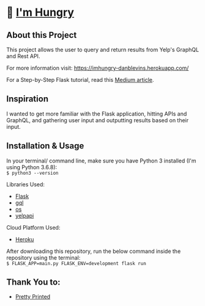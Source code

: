 # 🍔 [I'm Hungry](https://imhungry-danblevins.herokuapp.com/)

## About this Project

This project allows the user to query and return results from Yelp's GraphQL and Rest API. 

For more information visit: https://imhungry-danblevins.herokuapp.com/

For a Step-by-Step Flask tutorial, read this [Medium article](https://danblevins.medium.com/step-by-step-creating-a-flask-app-and-deploying-it-to-heroku-83350be5f8b).

## Inspiration

I wanted to get more familiar with the Flask application, hitting APIs and GraphQL, and gathering user input and outputting results based on their input.

## Installation & Usage

In your terminal/ command line, make sure you have Python 3 installed (I'm using Python 3.6.8):
<br>
    `$ python3 --version`

Libraries Used:

- [Flask](https://flask.palletsprojects.com/en/2.0.x/)
- [gql](https://github.com/graphql-python/gql)
- [os](https://docs.python.org/3/library/os.html)
- [yelpapi](https://github.com/gfairchild/yelpapi)

Cloud Platform Used:

- [Heroku](https://www.heroku.com/)

After downloading this repository, run the below command inside the repository using the terminal:
<br>
    `$ FLASK_APP=main.py FLASK_ENV=development flask run`

## Thank You to:

- [Pretty Printed](https://www.youtube.com/watch?v=vzaXBm-ZVOQ&ab_channel=PrettyPrinted)
